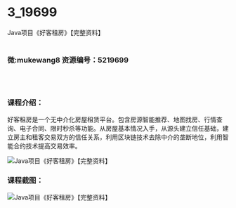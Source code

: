 # 3_19699
Java项目《好客租房》【完整资料】
<br/></br>
<h3>微:mukewang8 资源编号：5219699</h3>
<br/></br>
<h3>课程介绍：</h3>
<p>好客租房是一个无中介化房屋租赁平台。包含房源智能推荐、地图找房、行情查询、电子合同、限时秒杀等功能。从房屋基本情况入手，从源头建立信任基础，建立房主和租客交易双方的信任关系，利用区块链技术去除中介的垄断地位，利用智能合约技术提高交易效率。</p>
<p><img src="https://www.ko996.com/wp-content/uploads/img/2021/05/1-300x157.png" alt="Java项目《好客租房》【完整资料】"></p>
<div class="info-desc">
<h3>课程截图：</h3>
<p><img src="https://www.ko996.com/wp-content/uploads/img/2021/05/2.png" alt="Java项目《好客租房》【完整资料】"></p>


			
</div>
